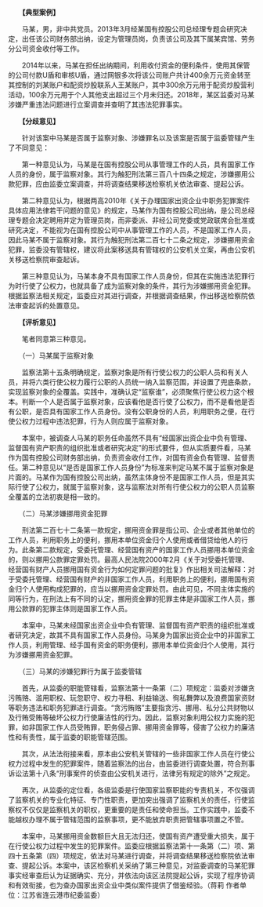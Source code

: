 　　**【典型案例】**

　　马某，男，非中共党员。2013年3月经某国有控股公司总经理专题会研究决定，出任该公司财务部出纳，设定为管理员岗，负责该公司及其下属某宾馆、劳务分公司资金收付等工作。

　　2014年以来，马某在担任出纳期间，利用收付资金的便利条件，使用其保管的公司付款U盾和审核U盾，通过网银多次将该公司账户共计400余万元资金转至其控制的刘某账户和配资炒股联系人王某账户，其中300余万元用于配资炒股营利活动，100余万元用于个人其他支出超过三个月未归还。2018年，某区监委对马某涉嫌严重违法问题进行立案调查并查明了其违法犯罪事实。

　　**【分歧意见】**

　　针对该案中马某是否属于监察对象、涉嫌罪名以及该案是否属于监委管辖产生了不同意见：

　　第一种意见认为，马某是在国有控股公司从事管理工作的人员，具有国家工作人员的身份，属于监察对象。其行为触犯刑法第三百八十四条之规定，涉嫌挪用公款犯罪，应由监委立案调查，并将调查结果移送检察机关依法审查、提起公诉。

　　第二种意见认为，根据两高2010年《关于办理国家出资企业中职务犯罪案件具体应用法律若干问题的意见》的规定，马某作为国有控股公司出纳，是公司总经理专题会决定聘用并定为管理员岗，而非委派、非经公司党委或党政联席会批准或研究决定，不能视为在国有控股公司中从事管理工作的人员，不是国家工作人员，因此马某不属于监察对象。其行为触犯刑法第二百七十二条之规定，涉嫌挪用资金犯罪，监委没有管辖权，建议将此案移送具有管辖权的公安机关立案，再由公安机关移送检察院审查起诉。

　　第三种意见认为，马某本身不具有国家工作人员身份，但其在实施违法犯罪行为时行使了公权力，也就具备了成为监察对象的条件，其行为涉嫌挪用资金犯罪。根据监察法相关规定，监委应对其进行调查，并根据调查结果，作出移送检察院依法审查起诉的处置意见。

　　**【评析意见】**

　　笔者同意第三种意见。

　　（一）马某属于监察对象

　　监察法第十五条明确规定，监察对象是所有行使公权力的公职人员和有关人员，并将六类行使公权力履行公职的人员统一纳入监察范围，并设置了兜底条款，实现监察对象的全覆盖。实践中，准确认定“监察谁”，必须聚焦行使公权力这个根本。判断一个人是否属于监察对象，应该看他是否行使了公权力，而不是看他是否有公职，是否具有国家工作人员身份。没有公职身份的人员，利用职务之便，在行使公权力过程中违法犯罪，行为人则应属于监察对象。

　　本案中，被调查人马某的职务任命虽然不具有“经国家出资企业中负有管理、监督国有资产职责的组织批准或者研究决定”的形式要件，但从实质要件看，马某作为国有控股公司财务部出纳，负责资金收付工作，对国有资金负有管理、监督责任。第二种意见以“是否是国家工作人员身份”为标准来判定马某不属于监察对象是片面的。马某作为国有控股公司出纳，虽然主体身份不是国家工作人员，但是其实际行使了公权力，就属于监察对象，这与监察法对所有行使公权力的公职人员监察全覆盖的立法初衷是相一致的。

　　（二）马某涉嫌挪用资金犯罪

　　刑法第二百七十二条第一款规定，挪用资金罪是指公司、企业或者其他单位的工作人员，利用职务上的便利，挪用本单位资金归个人使用或者借贷给他人的行为。此条第二款规定，受委托管理、经营国有资产的国家工作人员挪用本单位资金的，则以挪用公款罪定罪处罚。最高人民法院2000年2月《关于对受委托管理、经营国有财产人员挪用国有资金行为如何定罪问题的批复》作出相关司法解释：对于受委托管理、经营国有财产的非国家工作人员，利用职务上的便利，挪用国有资金归个人使用构成犯罪的，应当以挪用资金定罪处罚。由此可见，不同主体实施的同等行为，在刑法上有不同的认定，挪用资金罪的犯罪主体是非国家工作人员，挪用公款罪的犯罪主体则是国家工作人员。

　　本案中，马某未经国家出资企业中负有管理、监督国有资产职责的组织批准或者研究决定，故其不具有国家工作人员身份。马某身为国家出资企业中的非国家工作人员，利用管理、经手国有资金的职务便利，挪用本单位资金归个人使用，其行为涉嫌挪用资金犯罪。

　　（三）马某的涉嫌犯罪行为属于监委管辖

　　首先，从监委的职能管辖看，监察法第十一条第（二）项规定：监委对涉嫌贪污贿赂、滥用职权、玩忽职守、权力寻租、利益输送、徇私舞弊以及浪费国家资财等职务违法和职务犯罪进行调查。“贪污贿赂”主要指贪污、挪用、私分公共财物以及行贿受贿等破坏公权力行使廉洁性的行为。因此，监察对象利用公权力实施的犯罪，如非国家工作人员受贿罪，职务侵占罪、挪用资金罪等，侵害了公权力的廉洁性和有责性，属于监委的职能管辖范围。

　　其次，从法法衔接来看，原本由公安机关管辖的一些非国家工作人员在行使公权力过程中发生的犯罪案件，随着监察法的出台，由监委进行调查处置，符合刑事诉讼法第十八条“刑事案件的侦查由公安机关进行，法律另有规定的除外”之规定。

　　再次，从监委的定位看，各级监委是行使国家监察职能的专责机关，不仅强调了监察机关的专业化特征、专门性职责，更加突出强调了监察机关的责任，行使监察权不仅仅是监察机关的职权，更重要的是责任和使命担当。工作实践中，监委不能越权办理不属于管辖范围的监察事项，更不能放弃职责把管辖事项置之不管。

　　本案中，马某挪用资金数额巨大且无法归还，使国有资产遭受重大损失，属于在行使公权力过程中发生的犯罪案件。监委应根据监察法第十一条第（二）项、第四十五条第（四）项规定，依法对马某进行调查，并将调查结果移送检察院依法审查、提起公诉。本案中，该区检察机关采纳了第三种意见，对监委调查的马某犯罪事实经审查后认为证据确实、充分，并依法向该区法院提起公诉，实现了程序协调和有效衔接，也为查办国家出资企业中类似案件提供了借鉴经验。（蒋莉 作者单位：江苏省连云港市纪委监委）
